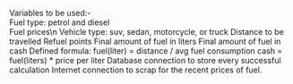 Variables to be used:-\
Fuel type: petrol and diesel\
Fuel prices\n
Vehicle type: suv, sedan, motorcycle, or truck
Distance to be travelled
Refuel points
Final amount of fuel in liters
Final amount of fuel in cash
Defined formula:
fuel(liter) = distance / avg fuel consumption
cash = fuel(liters) * price per liter
Database connection to store every successful calculation
Internet connection to scrap for the recent prices of fuel.
